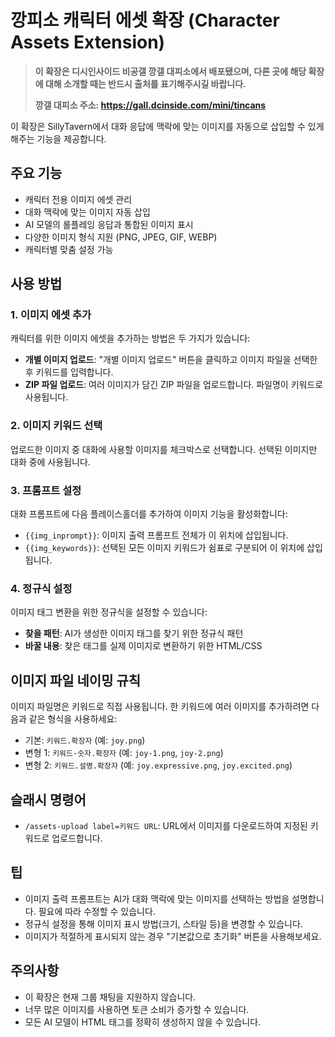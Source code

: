 # 깡피소 캐릭터 에셋 확장 (Character Assets Extension)

> **이 확장은 디시인사이드 비공갤 깡갤 대피소에서 배포됐으며, 다른 곳에 해당 확장에 대해 소개할 때는 반드시 출처를 표기해주시길 바랍니다.**
> 
> **깡갤 대피소 주소: https://gall.dcinside.com/mini/tincans**

이 확장은 SillyTavern에서 대화 응답에 맥락에 맞는 이미지를 자동으로 삽입할 수 있게 해주는 기능을 제공합니다.

## 주요 기능

- 캐릭터 전용 이미지 에셋 관리
- 대화 맥락에 맞는 이미지 자동 삽입
- AI 모델의 롤플레잉 응답과 통합된 이미지 표시
- 다양한 이미지 형식 지원 (PNG, JPEG, GIF, WEBP)
- 캐릭터별 맞춤 설정 가능

## 사용 방법

### 1. 이미지 에셋 추가

캐릭터를 위한 이미지 에셋을 추가하는 방법은 두 가지가 있습니다:

- **개별 이미지 업로드**: "개별 이미지 업로드" 버튼을 클릭하고 이미지 파일을 선택한 후 키워드를 입력합니다.
- **ZIP 파일 업로드**: 여러 이미지가 담긴 ZIP 파일을 업로드합니다. 파일명이 키워드로 사용됩니다.

### 2. 이미지 키워드 선택

업로드한 이미지 중 대화에 사용할 이미지를 체크박스로 선택합니다. 선택된 이미지만 대화 중에 사용됩니다.

### 3. 프롬프트 설정

대화 프롬프트에 다음 플레이스홀더를 추가하여 이미지 기능을 활성화합니다:

- `{{img_inprompt}}`: 이미지 출력 프롬프트 전체가 이 위치에 삽입됩니다.
- `{{img_keywords}}`: 선택된 모든 이미지 키워드가 쉼표로 구분되어 이 위치에 삽입됩니다.

### 4. 정규식 설정

이미지 태그 변환을 위한 정규식을 설정할 수 있습니다:

- **찾을 패턴**: AI가 생성한 이미지 태그를 찾기 위한 정규식 패턴
- **바꿀 내용**: 찾은 태그를 실제 이미지로 변환하기 위한 HTML/CSS

## 이미지 파일 네이밍 규칙

이미지 파일명은 키워드로 직접 사용됩니다. 한 키워드에 여러 이미지를 추가하려면 다음과 같은 형식을 사용하세요:

- 기본: `키워드.확장자` (예: `joy.png`)
- 변형 1: `키워드-숫자.확장자` (예: `joy-1.png`, `joy-2.png`)
- 변형 2: `키워드.설명.확장자` (예: `joy.expressive.png`, `joy.excited.png`)

## 슬래시 명령어

- `/assets-upload label=키워드 URL`: URL에서 이미지를 다운로드하여 지정된 키워드로 업로드합니다.

## 팁

- 이미지 출력 프롬프트는 AI가 대화 맥락에 맞는 이미지를 선택하는 방법을 설명합니다. 필요에 따라 수정할 수 있습니다.
- 정규식 설정을 통해 이미지 표시 방법(크기, 스타일 등)을 변경할 수 있습니다.
- 이미지가 적절하게 표시되지 않는 경우 "기본값으로 초기화" 버튼을 사용해보세요.

## 주의사항

- 이 확장은 현재 그룹 채팅을 지원하지 않습니다.
- 너무 많은 이미지를 사용하면 토큰 소비가 증가할 수 있습니다.
- 모든 AI 모델이 HTML 태그를 정확히 생성하지 않을 수 있습니다. 